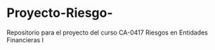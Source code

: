 # Proyecto-Riesgo-
Repositorio para el proyecto del curso CA-0417 Riesgos en Entidades Financieras I

